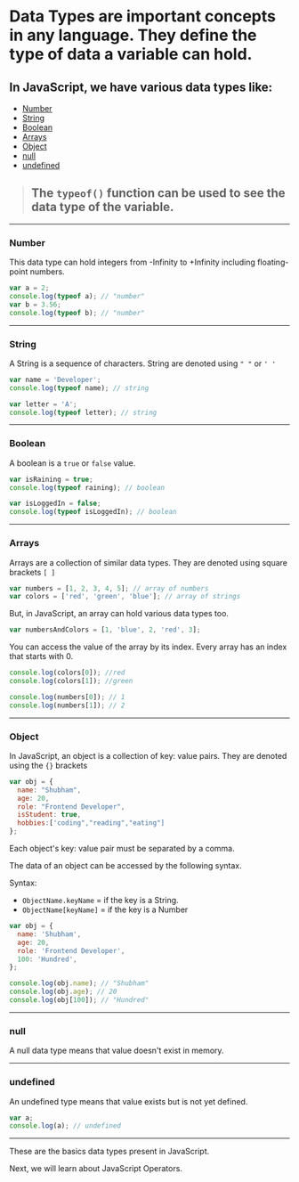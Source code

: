 # Data Types are important concepts in any language. They define the type of data a variable can hold.

## In JavaScript, we have various data types like:

<!-- TOC -->

- [Number](#number)
- [String](#string)
- [Boolean](#boolean)
- [Arrays](#arrays)
- [Object](#object)
- [null](#null)
- [undefined](#undefined)

<!-- /TOC -->

> ## The `typeof()` function can be used to see the data type of the variable.

---

### Number

This data type can hold integers from -Infinity to +Infinity including
floating-point numbers.

```js
var a = 2;
console.log(typeof a); // "number"
var b = 3.56;
console.log(typeof b); // "number"
```

---

### String

A String is a sequence of characters. String are denoted using `" "` or `' '`

```js
var name = 'Developer';
console.log(typeof name); // string

var letter = 'A';
console.log(typeof letter); // string
```

---

### Boolean

A boolean is a `true` or `false` value.

```js
var isRaining = true;
console.log(typeof raining); // boolean

var isLoggedIn = false;
console.log(typeof isLoggedIn); // boolean
```

---

### Arrays

Arrays are a collection of similar data types. They are denoted using square
brackets `[ ]`

```js
var numbers = [1, 2, 3, 4, 5]; // array of numbers
var colors = ['red', 'green', 'blue']; // array of strings
```

But, in JavaScript, an array can hold various data types too.

```js
var numbersAndColors = [1, 'blue', 2, 'red', 3];
```

You can access the value of the array by its index. Every array has an index
that starts with 0.

```js
console.log(colors[0]); //red
console.log(colors[1]); //green

console.log(numbers[0]); // 1
console.log(numbers[1]); // 2
```

---

### Object

In JavaScript, an object is a collection of key: value pairs. They are denoted
using the `{}` brackets

```js
var obj = {
  name: "Shubham",
  age: 20,
  role: "Frontend Developer",
  isStudent: true,
  hobbies:['coding","reading","eating"]
};
```

Each object's key: value pair must be separated by a comma.

The data of an object can be accessed by the following syntax.

Syntax:

- `ObjectName.keyName` = if the key is a String.
- `ObjectName[keyName]` = if the key is a Number

```js
var obj = {
  name: 'Shubham',
  age: 20,
  role: 'Frontend Developer',
  100: 'Hundred',
};

console.log(obj.name); // "Shubham"
console.log(obj.age); // 20
console.log(obj[100]); // "Hundred"
```

---

### null

A null data type means that value doesn't exist in memory.

---

### undefined

An undefined type means that value exists but is not yet defined.

```js
var a;
console.log(a); // undefined
```

---

These are the basics data types present in JavaScript.

Next, we will learn about JavaScript Operators.
